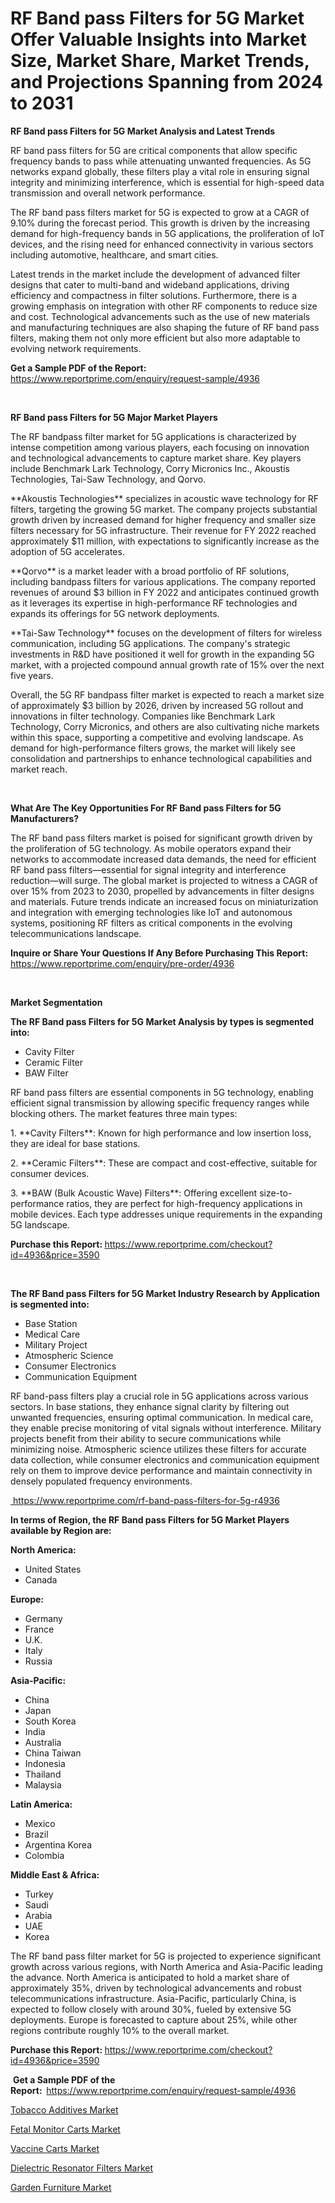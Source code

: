 <p><h1>RF Band pass Filters for 5G Market Offer Valuable Insights into Market Size, Market Share, Market Trends, and Projections Spanning from 2024 to 2031</h1></p><p><strong>RF Band pass Filters for 5G Market Analysis and Latest Trends</strong></p>
<p><p>RF band pass filters for 5G are critical components that allow specific frequency bands to pass while attenuating unwanted frequencies. As 5G networks expand globally, these filters play a vital role in ensuring signal integrity and minimizing interference, which is essential for high-speed data transmission and overall network performance.</p><p>The RF band pass filters market for 5G is expected to grow at a CAGR of 9.10% during the forecast period. This growth is driven by the increasing demand for high-frequency bands in 5G applications, the proliferation of IoT devices, and the rising need for enhanced connectivity in various sectors including automotive, healthcare, and smart cities. </p><p>Latest trends in the market include the development of advanced filter designs that cater to multi-band and wideband applications, driving efficiency and compactness in filter solutions. Furthermore, there is a growing emphasis on integration with other RF components to reduce size and cost. Technological advancements such as the use of new materials and manufacturing techniques are also shaping the future of RF band pass filters, making them not only more efficient but also more adaptable to evolving network requirements.</p></p>
<p><strong>Get a Sample PDF of the Report:&nbsp;</strong> <a href="https://www.reportprime.com/enquiry/request-sample/4936">https://www.reportprime.com/enquiry/request-sample/4936</a></p>
<p>&nbsp;</p>
<p><strong>RF Band pass Filters for 5G Major Market Players</strong></p>
<p><p>The RF bandpass filter market for 5G applications is characterized by intense competition among various players, each focusing on innovation and technological advancements to capture market share. Key players include Benchmark Lark Technology, Corry Micronics Inc., Akoustis Technologies, Tai-Saw Technology, and Qorvo.</p><p>**Akoustis Technologies** specializes in acoustic wave technology for RF filters, targeting the growing 5G market. The company projects substantial growth driven by increased demand for higher frequency and smaller size filters necessary for 5G infrastructure. Their revenue for FY 2022 reached approximately $11 million, with expectations to significantly increase as the adoption of 5G accelerates.</p><p>**Qorvo** is a market leader with a broad portfolio of RF solutions, including bandpass filters for various applications. The company reported revenues of around $3 billion in FY 2022 and anticipates continued growth as it leverages its expertise in high-performance RF technologies and expands its offerings for 5G network deployments.</p><p>**Tai-Saw Technology** focuses on the development of filters for wireless communication, including 5G applications. The company's strategic investments in R&D have positioned it well for growth in the expanding 5G market, with a projected compound annual growth rate of 15% over the next five years.</p><p>Overall, the 5G RF bandpass filter market is expected to reach a market size of approximately $3 billion by 2026, driven by increased 5G rollout and innovations in filter technology. Companies like Benchmark Lark Technology, Corry Micronics, and others are also cultivating niche markets within this space, supporting a competitive and evolving landscape. As demand for high-performance filters grows, the market will likely see consolidation and partnerships to enhance technological capabilities and market reach.</p></p>
<p>&nbsp;</p>
<p><strong>What Are The Key Opportunities For RF Band pass Filters for 5G Manufacturers?</strong></p>
<p><p>The RF band pass filters market is poised for significant growth driven by the proliferation of 5G technology. As mobile operators expand their networks to accommodate increased data demands, the need for efficient RF band pass filters—essential for signal integrity and interference reduction—will surge. The global market is projected to witness a CAGR of over 15% from 2023 to 2030, propelled by advancements in filter designs and materials. Future trends indicate an increased focus on miniaturization and integration with emerging technologies like IoT and autonomous systems, positioning RF filters as critical components in the evolving telecommunications landscape.</p></p>
<p><strong>Inquire or Share Your Questions If Any Before Purchasing This Report:</strong> <a href="https://www.reportprime.com/enquiry/pre-order/4936">https://www.reportprime.com/enquiry/pre-order/4936</a></p>
<p>&nbsp;</p>
<p><strong>Market Segmentation</strong></p>
<p><strong>The RF Band pass Filters for 5G Market Analysis by types is segmented into:</strong></p>
<p><ul><li>Cavity Filter</li><li>Ceramic Filter</li><li>BAW Filter</li></ul></p>
<p><p>RF band pass filters are essential components in 5G technology, enabling efficient signal transmission by allowing specific frequency ranges while blocking others. The market features three main types: </p><p>1. **Cavity Filters**: Known for high performance and low insertion loss, they are ideal for base stations.</p><p>2. **Ceramic Filters**: These are compact and cost-effective, suitable for consumer devices.</p><p>3. **BAW (Bulk Acoustic Wave) Filters**: Offering excellent size-to-performance ratios, they are perfect for high-frequency applications in mobile devices. Each type addresses unique requirements in the expanding 5G landscape.</p></p>
<p><strong>Purchase this Report:&nbsp;</strong><a href="https://www.reportprime.com/checkout?id=4936&price=3590">https://www.reportprime.com/checkout?id=4936&price=3590</a></p>
<p>&nbsp;</p>
<p><strong>The RF Band pass Filters for 5G Market Industry Research by Application is segmented into:</strong></p>
<p><ul><li>Base Station</li><li>Medical Care</li><li>Military Project</li><li>Atmospheric Science</li><li>Consumer Electronics</li><li>Communication Equipment</li></ul></p>
<p><p>RF band-pass filters play a crucial role in 5G applications across various sectors. In base stations, they enhance signal clarity by filtering out unwanted frequencies, ensuring optimal communication. In medical care, they enable precise monitoring of vital signals without interference. Military projects benefit from their ability to secure communications while minimizing noise. Atmospheric science utilizes these filters for accurate data collection, while consumer electronics and communication equipment rely on them to improve device performance and maintain connectivity in densely populated frequency environments.</p></p>
<p><a href="https://www.reportprime.com/rf-band-pass-filters-for-5g-r4936">&nbsp;https://www.reportprime.com/rf-band-pass-filters-for-5g-r4936</a></p>
<p><strong>In terms of Region, the RF Band pass Filters for 5G Market Players available by Region are:</strong></p>
<p>
    <p> <strong> North America: </strong>
        <ul>
            <li>United States</li>
            <li>Canada</li>
        </ul>
        </p> 
    <p> <strong> Europe: </strong>
        <ul>
            <li>Germany</li>
            <li>France</li>
            <li>U.K.</li>
            <li>Italy</li>
            <li>Russia</li>
        </ul>
        </p> 
    <p> <strong> Asia-Pacific: </strong>
        <ul>
            <li>China</li>
            <li>Japan</li>
            <li>South Korea</li>
            <li>India</li>
            <li>Australia</li>
            <li>China Taiwan</li>
            <li>Indonesia</li>
            <li>Thailand</li>
            <li>Malaysia</li>
        </ul>
        </p> 
    <p> <strong> Latin America: </strong>
        <ul>
            <li>Mexico</li>
            <li>Brazil</li>
            <li>Argentina Korea</li>
            <li>Colombia</li>
        </ul>
        </p> 
    <p> <strong> Middle East & Africa: </strong>
        <ul>
            <li>Turkey</li>
            <li>Saudi</li>
            <li>Arabia</li>
            <li>UAE</li>
            <li>Korea</li>
        </ul>
    </p>
    </p>
<p><p>The RF band pass filter market for 5G is projected to experience significant growth across various regions, with North America and Asia-Pacific leading the advance. North America is anticipated to hold a market share of approximately 35%, driven by technological advancements and robust telecommunications infrastructure. Asia-Pacific, particularly China, is expected to follow closely with around 30%, fueled by extensive 5G deployments. Europe is forecasted to capture about 25%, while other regions contribute roughly 10% to the overall market.</p></p>
<p><strong>Purchase this Report: </strong><a href="https://www.reportprime.com/checkout?id=4936&price=3590">https://www.reportprime.com/checkout?id=4936&price=3590</a></p>
<p>&nbsp;<strong>Get a Sample PDF of the Report:&nbsp;&nbsp;</strong><a href="https://www.reportprime.com/enquiry/request-sample/4936">https://www.reportprime.com/enquiry/request-sample/4936</a></p>
<p><strong></strong></p>
<p><p><a href="https://issuu.com/reportprime-2/docs/tobacco-additives-market-size-2030._b5937069071cd1">Tobacco Additives Market</a></p><p><a href="https://www.linkedin.com/pulse/global-fetal-monitor-carts-market-landscape-future-trends-frfye?trackingId=pI2vOwxfQOO4SoNAain%2FOg%3D%3D">Fetal Monitor Carts Market</a></p><p><a href="https://www.linkedin.com/pulse/vaccine-carts-market-research-report-exploring-size-revenue-t1mse?trackingId=ltzFVPYvT%2FuUlKrn5yRqAw%3D%3D">Vaccine Carts Market</a></p><p><a href="https://github.com/pizolina/Market-Research-Report-List-6/blob/main/dielectric-resonator-filters-market.md">Dielectric Resonator Filters Market</a></p><p><a href="https://issuu.com/reportprime-2/docs/garden-furniture-market-size-2030.p_730f9ddeee6a31">Garden Furniture Market</a></p></p>